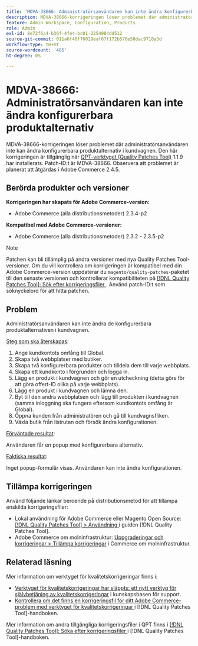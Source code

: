 ```yaml
---
title: 'MDVA-38666: Administratörsanvändaren kan inte ändra konfigurerbara produktalternativ'
description: MDVA-38666-korrigeringen löser problemet där administratörsanvändaren inte kan ändra konfigurerbara produktalternativ i kundvagnen. Den här korrigeringen är tillgänglig när [QPT-verktyget (Quality Patches Tool)](https://experienceleague.adobe.com/sv/docs/commerce-operations/tools/quality-patches-tool/quality-patches-tool-to-self-serve-quality-patches) 1.1.9 är installerat. Patch-ID:t är MDVA-38666. Observera att problemet är planerat att åtgärdas i Adobe Commerce 2.4.5.
feature: Admin Workspace, Configuration, Products
role: Admin
exl-id: 8e72f6a4-b36f-4fe4-bc01-2254984dd512
source-git-commit: 011a6f46f76029eaf67f172b576e58dac9710a3d
workflow-type: tm+mt
source-wordcount: '485'
ht-degree: 0%

---
```


# MDVA-38666: Administratörsanvändaren kan inte ändra konfigurerbara produktalternativ

MDVA-38666-korrigeringen löser problemet där administratörsanvändaren inte kan ändra konfigurerbara produktalternativ i kundvagnen. Den här korrigeringen är tillgänglig när [QPT-verktyget (Quality Patches Tool)](https://experienceleague.adobe.com/sv/docs/commerce-operations/tools/quality-patches-tool/quality-patches-tool-to-self-serve-quality-patches) 1.1.9 har installerats. Patch-ID:t är MDVA-38666. Observera att problemet är planerat att åtgärdas i Adobe Commerce 2.4.5.

## Berörda produkter och versioner

**Korrigeringen har skapats för Adobe Commerce-version:**

* Adobe Commerce (alla distributionsmetoder) 2.3.4-p2

**Kompatibel med Adobe Commerce-versioner:**

* Adobe Commerce (alla distributionsmetoder) 2.3.2 - 2.3.5-p2

>[!NOTE]
>
>Patchen kan bli tillämplig på andra versioner med nya Quality Patches Tool-versioner. Om du vill kontrollera om korrigeringen är kompatibel med din Adobe Commerce-version uppdaterar du `magento/quality-patches`-paketet till den senaste versionen och kontrollerar kompatibiliteten på [[!DNL Quality Patches Tool]: Sök efter korrigeringsfiler ](https://experienceleague.adobe.com/sv/docs/commerce-operations/tools/quality-patches-tool/quality-patches-tool-to-self-serve-quality-patches). Använd patch-ID:t som söknyckelord för att hitta patchen.

## Problem

Administratörsanvändaren kan inte ändra de konfigurerbara produktalternativen i kundvagnen.

<u>Steg som ska återskapas</u>:

1. Ange kundkontots omfång till Global.
1. Skapa två webbplatser med butiker.
1. Skapa två konfigurerbara produkter och tilldela dem till varje webbplats.
1. Skapa ett kundkonto i förgrunden och logga in.
1. Lägg en produkt i kundvagnen och gör en utcheckning (detta görs för att göra offert-ID olika på varje webbplats).
1. Lägg en produkt i kundvagnen och lämna den.
1. Byt till den andra webbplatsen och lägg till produkten i kundvagnen (samma inloggning ska fungera eftersom kundkontots omfång är Global).
1. Öppna kunden från administratören och gå till kundvagnsfliken.
1. Växla butik från listrutan och försök ändra konfigurationen.

<u>Förväntade resultat</u>:

Användaren får en popup med konfigurerbara alternativ.

<u>Faktiska resultat</u>:

Inget popup-formulär visas. Användaren kan inte ändra konfigurationen.

## Tillämpa korrigeringen

Använd följande länkar beroende på distributionsmetod för att tillämpa enskilda korrigeringsfiler:

* Lokal användning för Adobe Commerce eller Magento Open Source: [[!DNL Quality Patches Tool] > Användning ](/help/tools/quality-patches-tool/usage.md) i guiden [!DNL Quality Patches Tool].
* Adobe Commerce om molninfrastruktur: [Uppgraderingar och korrigeringar > Tillämpa korrigeringar](https://experienceleague.adobe.com/docs/commerce-cloud-service/user-guide/develop/upgrade/apply-patches.html?lang=sv-SE) i Commerce om molninfrastruktur.

## Relaterad läsning

Mer information om verktyget för kvalitetskorrigeringar finns i:

* [Verktyget för kvalitetskorrigeringar har släppts: ett nytt verktyg för självbetjäning av kvalitetskorrigeringar](https://experienceleague.adobe.com/sv/docs/commerce-operations/tools/quality-patches-tool/quality-patches-tool-to-self-serve-quality-patches) i kunskapsbasen för support.
* [Kontrollera om det finns en korrigeringsfil för ditt Adobe Commerce-problem med verktyget för kvalitetskorrigeringar ](/help/tools/quality-patches-tool/patches-available-in-qpt/check-patch-for-magento-issue-with-magento-quality-patches.md) i [!DNL Quality Patches Tool]-handboken.

Mer information om andra tillgängliga korrigeringsfiler i QPT finns i [[!DNL Quality Patches Tool]: Söka efter korrigeringsfiler ](https://experienceleague.adobe.com/tools/commerce-quality-patches/index.html?lang=sv-SE) i [!DNL Quality Patches Tool]-handboken.
